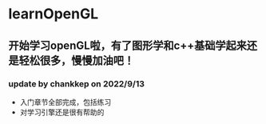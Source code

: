 # **learnOpenGL**
## 开始学习**openGL**啦，有了图形学和c++基础学起来还是轻松很多，慢慢加油吧！
### update by chankkep on 2022/9/13
- 入门章节全部完成，包括练习
- 对学习引擎还是很有帮助的
